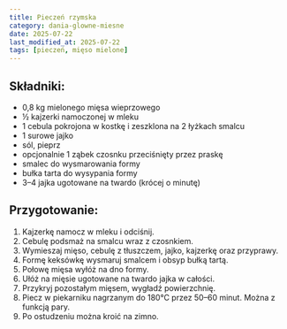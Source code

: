 ```yaml
---
title: Pieczeń rzymska
category: dania-glowne-miesne
date: 2025-07-22
last_modified_at: 2025-07-22
tags: [pieczeń, mięso mielone]
---
```


## Składniki:
 - 0,8 kg mielonego mięsa wieprzowego
 - ½ kajzerki namoczonej w mleku
 - 1 cebula pokrojona w kostkę i zeszklona na 2 łyżkach smalcu
 - 1 surowe jajko
 - sól, pieprz
 - opcjonalnie 1 ząbek czosnku przeciśnięty przez praskę
 - smalec do wysmarowania formy
 - bułka tarta do wysypania formy
 - 3–4 jajka ugotowane na twardo (krócej o minutę)

## Przygotowanie:
1. Kajzerkę namocz w mleku i odciśnij.
2. Cebulę podsmaż na smalcu wraz z czosnkiem.
3. Wymieszaj mięso, cebulę z tłuszczem, jajko, kajzerkę oraz przyprawy.
4. Formę keksówkę wysmaruj smalcem i obsyp bułką tartą.
5. Połowę mięsa wyłóż na dno formy.
6. Ułóż na mięsie ugotowane na twardo jajka w całości.
7. Przykryj pozostałym mięsem, wygładź powierzchnię.
8. Piecz w piekarniku nagrzanym do 180°C przez 50–60 minut. Można z funkcją pary. 
9. Po ostudzeniu można kroić na zimno.
